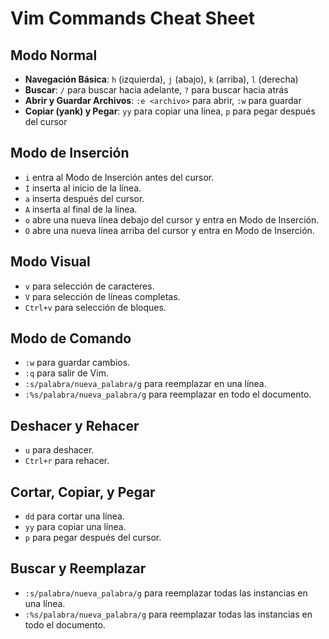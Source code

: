 # Vim Commands Cheat Sheet

## Modo Normal
- **Navegación Básica**: `h` (izquierda), `j` (abajo), `k` (arriba), `l` (derecha)
- **Buscar**: `/` para buscar hacia adelante, `?` para buscar hacia atrás
- **Abrir y Guardar Archivos**: `:e <archivo>` para abrir, `:w` para guardar
- **Copiar (yank) y Pegar**: `yy` para copiar una línea, `p` para pegar después del cursor

## Modo de Inserción
- `i` entra al Modo de Inserción antes del cursor.
- `I` inserta al inicio de la línea.
- `a` inserta después del cursor.
- `A` inserta al final de la línea.
- `o` abre una nueva línea debajo del cursor y entra en Modo de Inserción.
- `O` abre una nueva línea arriba del cursor y entra en Modo de Inserción.

## Modo Visual
- `v` para selección de caracteres.
- `V` para selección de líneas completas.
- `Ctrl+v` para selección de bloques.

## Modo de Comando
- `:w` para guardar cambios.
- `:q` para salir de Vim.
- `:s/palabra/nueva_palabra/g` para reemplazar en una línea.
- `:%s/palabra/nueva_palabra/g` para reemplazar en todo el documento.

## Deshacer y Rehacer
- `u` para deshacer.
- `Ctrl+r` para rehacer.

## Cortar, Copiar, y Pegar
- `dd` para cortar una línea.
- `yy` para copiar una línea.
- `p` para pegar después del cursor.

## Buscar y Reemplazar
- `:s/palabra/nueva_palabra/g` para reemplazar todas las instancias en una línea.
- `:%s/palabra/nueva_palabra/g` para reemplazar todas las instancias en todo el documento.
